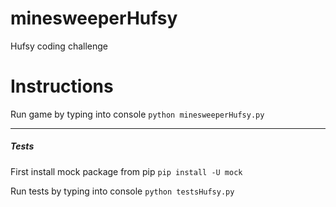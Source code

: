 # minesweeperHufsy
Hufsy coding challenge

# Instructions


Run game by typing into console
`python minesweeperHufsy.py` 

---
##### Tests
First install mock package from pip
`pip install -U mock` 

Run tests by typing into console
`python testsHufsy.py` 

